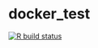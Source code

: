 # docker_test

[![R build status](https://github.com/jersme/docker_test/workflows/R-CMD-check/badge.svg)](https://github.com/jersme/docker_test/actions)